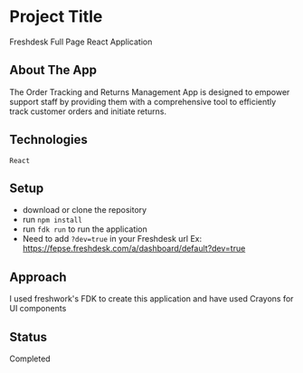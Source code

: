 # Project Title
Freshdesk Full Page React Application 

## About The App
The Order Tracking and Returns Management App is designed to empower support staff by providing them with a comprehensive tool to efficiently track customer orders and initiate returns.

## Technologies
`React`

## Setup
- download or clone the repository
- run `npm install`
- run `fdk run` to run the application
- Need to add `?dev=true` in your Freshdesk url Ex:  https://fepse.freshdesk.com/a/dashboard/default?dev=true

## Approach
I used freshwork's FDK to create this application and have used Crayons for UI components

## Status
Completed